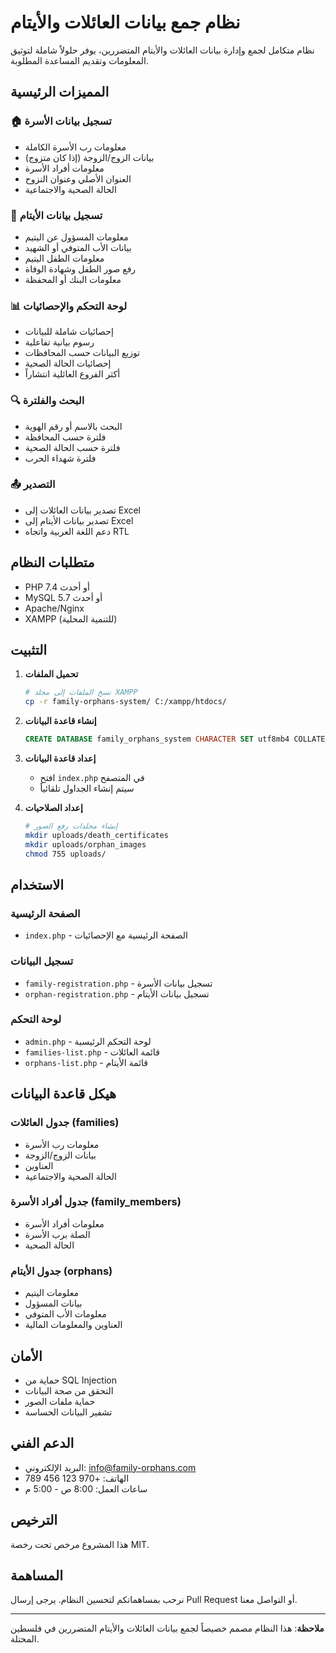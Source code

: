 # نظام جمع بيانات العائلات والأيتام

نظام متكامل لجمع وإدارة بيانات العائلات والأيتام المتضررين، يوفر حلولاً شاملة لتوثيق المعلومات وتقديم المساعدة المطلوبة.

## المميزات الرئيسية

### 🏠 تسجيل بيانات الأسرة
- معلومات رب الأسرة الكاملة
- بيانات الزوج/الزوجة (إذا كان متزوج)
- معلومات أفراد الأسرة
- العنوان الأصلي وعنوان النزوح
- الحالة الصحية والاجتماعية

### 👶 تسجيل بيانات الأيتام
- معلومات المسؤول عن اليتيم
- بيانات الأب المتوفي أو الشهيد
- معلومات الطفل اليتيم
- رفع صور الطفل وشهادة الوفاة
- معلومات البنك أو المحفظة

### 📊 لوحة التحكم والإحصائيات
- إحصائيات شاملة للبيانات
- رسوم بيانية تفاعلية
- توزيع البيانات حسب المحافظات
- إحصائيات الحالة الصحية
- أكثر الفروع العائلية انتشاراً

### 🔍 البحث والفلترة
- البحث بالاسم أو رقم الهوية
- فلترة حسب المحافظة
- فلترة حسب الحالة الصحية
- فلترة شهداء الحرب

### 📤 التصدير
- تصدير بيانات العائلات إلى Excel
- تصدير بيانات الأيتام إلى Excel
- دعم اللغة العربية واتجاه RTL

## متطلبات النظام

- PHP 7.4 أو أحدث
- MySQL 5.7 أو أحدث
- Apache/Nginx
- XAMPP (للتنمية المحلية)

## التثبيت

1. **تحميل الملفات**
   ```bash
   # نسخ الملفات إلى مجلد XAMPP
   cp -r family-orphans-system/ C:/xampp/htdocs/
   ```

2. **إنشاء قاعدة البيانات**
   ```sql
   CREATE DATABASE family_orphans_system CHARACTER SET utf8mb4 COLLATE utf8mb4_unicode_ci;
   ```

3. **إعداد قاعدة البيانات**
   - افتح `index.php` في المتصفح
   - سيتم إنشاء الجداول تلقائياً

4. **إعداد الصلاحيات**
   ```bash
   # إنشاء مجلدات رفع الصور
   mkdir uploads/death_certificates
   mkdir uploads/orphan_images
   chmod 755 uploads/
   ```

## الاستخدام

### الصفحة الرئيسية
- `index.php` - الصفحة الرئيسية مع الإحصائيات

### تسجيل البيانات
- `family-registration.php` - تسجيل بيانات الأسرة
- `orphan-registration.php` - تسجيل بيانات الأيتام

### لوحة التحكم
- `admin.php` - لوحة التحكم الرئيسية
- `families-list.php` - قائمة العائلات
- `orphans-list.php` - قائمة الأيتام

## هيكل قاعدة البيانات

### جدول العائلات (families)
- معلومات رب الأسرة
- بيانات الزوج/الزوجة
- العناوين
- الحالة الصحية والاجتماعية

### جدول أفراد الأسرة (family_members)
- معلومات أفراد الأسرة
- الصلة برب الأسرة
- الحالة الصحية

### جدول الأيتام (orphans)
- معلومات اليتيم
- بيانات المسؤول
- معلومات الأب المتوفي
- العناوين والمعلومات المالية

## الأمان

- حماية من SQL Injection
- التحقق من صحة البيانات
- حماية ملفات الصور
- تشفير البيانات الحساسة

## الدعم الفني

- البريد الإلكتروني: info@family-orphans.com
- الهاتف: +970 123 456 789
- ساعات العمل: 8:00 ص - 5:00 م

## الترخيص

هذا المشروع مرخص تحت رخصة MIT.

## المساهمة

نرحب بمساهماتكم لتحسين النظام. يرجى إرسال Pull Request أو التواصل معنا.

---

**ملاحظة**: هذا النظام مصمم خصيصاً لجمع بيانات العائلات والأيتام المتضررين في فلسطين المحتلة.